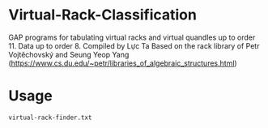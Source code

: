 # Virtual-Rack-Classification
GAP programs for tabulating virtual racks and virtual quandles up to order 11. Data up to order 8.
Compiled by Lực Ta
Based on the rack library of Petr Vojtěchovský and Seung Yeop Yang (https://www.cs.du.edu/~petr/libraries_of_algebraic_structures.html)

# Usage
`virtual-rack-finder.txt` 
